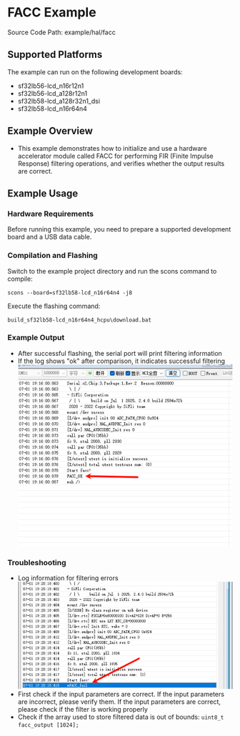 # FACC Example

Source Code Path: example/hal/facc

## Supported Platforms
The example can run on the following development boards:
* sf32lb56-lcd_n16r12n1
* sf32lb56-lcd_a128r12n1
* sf32lb58-lcd_a128r32n1_dsi
* sf32lb58-lcd_n16r64n4

## Example Overview
* This example demonstrates how to initialize and use a hardware accelerator module called FACC for performing FIR (Finite Impulse Response) filtering operations, and verifies whether the output results are correct.

## Example Usage

### Hardware Requirements
Before running this example, you need to prepare a supported development board and a USB data cable.

### Compilation and Flashing
Switch to the example project directory and run the scons command to compile:
```
scons --board=sf32lb58-lcd_n16r64n4 -j8
```
Execute the flashing command:
```
build_sf32lb58-lcd_n16r64n4_hcpu\download.bat
```

### Example Output
* After successful flashing, the serial port will print filtering information
* If the log shows "ok" after comparison, it indicates successful filtering
![facc_result](assets/facc1.png)

### Troubleshooting
* Log information for filtering errors
![facc_fail](assets/facc2.png)
* First check if the input parameters are correct. If the input parameters are incorrect, please verify them. If the input parameters are correct, please check if the filter is working properly
* Check if the array used to store filtered data is out of bounds: `uint8_t facc_output [1024];`